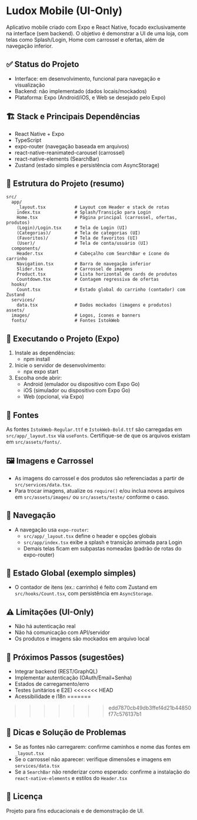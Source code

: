 # Ludox Mobile (UI-Only)

Aplicativo mobile criado com Expo e React Native, focado exclusivamente na interface (sem backend). O objetivo é demonstrar a UI de uma loja, com telas como Splash/Login, Home com carrossel e ofertas, além de navegação inferior.

## ✅ Status do Projeto
- Interface: em desenvolvimento, funcional para navegação e visualização
- Backend: não implementado (dados locais/mockados)
- Plataforma: Expo (Android/iOS, e Web se desejado pelo Expo)

## 🏗️ Stack e Principais Dependências
- React Native + Expo
- TypeScript
- expo-router (navegação baseada em arquivos)
- react-native-reanimated-carousel (carrossel)
- react-native-elements (SearchBar)
- Zustand (estado simples e persistência com AsyncStorage)

## 📂 Estrutura do Projeto (resumo)
```
src/
  app/
    _layout.tsx           # Layout com Header e stack de rotas
    index.tsx             # Splash/Transição para Login
    Home.tsx              # Página principal (carrossel, ofertas, produtos)
    (Login)/Login.tsx     # Tela de Login (UI)
    (Categorias)/         # Tela de categorias (UI)
    (Favoritos)/          # Tela de favoritos (UI)
    (User)/               # Tela de conta/usuário (UI)
  components/
    Header.tsx            # Cabeçalho com SearchBar e ícone do carrinho
    Navigation.tsx        # Barra de navegação inferior
    Slider.tsx            # Carrossel de imagens
    Product.tsx           # Lista horizontal de cards de produtos
    Countdown.tsx         # Contagem regressiva de ofertas
  hooks/
    Count.tsx             # Estado global do carrinho (contador) com Zustand
  services/
    data.tsx              # Dados mockados (imagens e produtos)
assets/
  images/                 # Logos, ícones e banners
  fonts/                  # Fontes IstokWeb
```

## 🚀 Executando o Projeto (Expo)
1. Instale as dependências:
   - npm install
2. Inicie o servidor de desenvolvimento:
   - npx expo start
3. Escolha onde abrir:
   - Android (emulador ou dispositivo com Expo Go)
   - iOS (simulador ou dispositivo com Expo Go)
   - Web (opcional, via Expo)

## 🔡 Fontes
As fontes `IstokWeb-Regular.ttf` e `IstokWeb-Bold.ttf` são carregadas em `src/app/_layout.tsx` via `useFonts`. Certifique-se de que os arquivos existam em `src/assets/fonts/`.

## 🖼️ Imagens e Carrossel
- As imagens do carrossel e dos produtos são referenciadas a partir de `src/services/data.tsx`.
- Para trocar imagens, atualize os `require()` e/ou inclua novos arquivos em `src/assets/images/` ou `src/assets/teste/` conforme o caso.

## 🧭 Navegação
- A navegação usa `expo-router`:
  - `src/app/_layout.tsx` define o header e opções globais
  - `src/app/index.tsx` exibe a splash e transição animada para Login
  - Demais telas ficam em subpastas nomeadas (padrão de rotas do expo-router)

## 🧰 Estado Global (exemplo simples)
- O contador de itens (ex.: carrinho) é feito com Zustand em `src/hooks/Count.tsx`, com persistência em `AsyncStorage`.

## ⚠️ Limitações (UI-Only)
- Não há autenticação real
- Não há comunicação com API/servidor
- Os produtos e imagens são mockados em arquivo local

## 📌 Próximos Passos (sugestões)
- Integrar backend (REST/GraphQL)
- Implementar autenticação (OAuth/Email+Senha)
- Estados de carregamento/erro
- Testes (unitários e E2E)
<<<<<<< HEAD
- Acessibilidade e i18n
=======
>>>>>>> edd7870cb49db3ffef4d21b44850f77c576137b1

## 🐞 Dicas e Solução de Problemas
- Se as fontes não carregarem: confirme caminhos e nome das fontes em `_layout.tsx`
- Se o carrossel não aparecer: verifique dimensões e imagens em `services/data.tsx`
- Se a `SearchBar` não renderizar como esperado: confirme a instalação do `react-native-elements` e estilos do `Header.tsx`

## 📄 Licença
Projeto para fins educacionais e de demonstração de UI.
